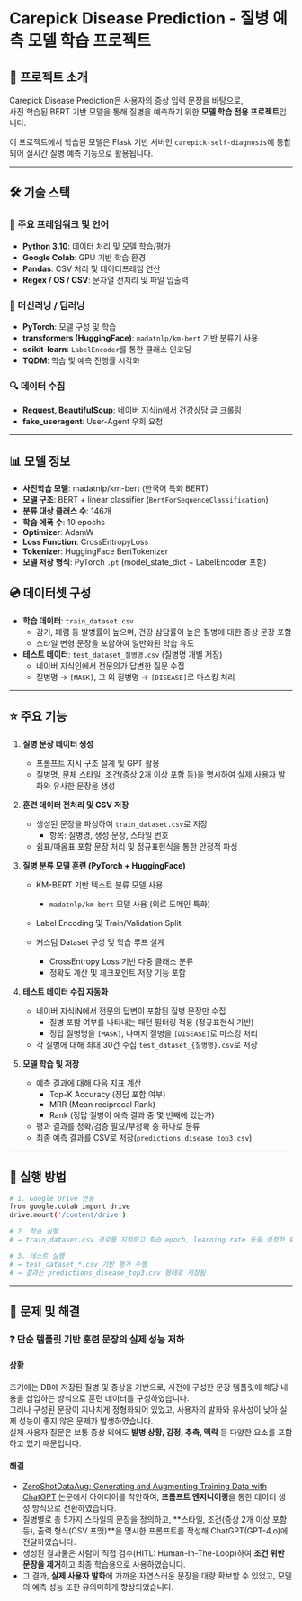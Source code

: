 # Carepick Disease Prediction - 질병 예측 모델 학습 프로젝트

## 📄 프로젝트 소개
Carepick Disease Prediction은 사용자의 증상 입력 문장을 바탕으로, <br>
사전 학습된 BERT 기반 모델을 통해 질병을 예측하기 위한 **모델 학습 전용 프로젝트**입니다. <br>

이 프로젝트에서 학습된 모델은 Flask 기반 서버인 `carepick-self-diagnosis`에 통합되어
실시간 질병 예측 기능으로 활용됩니다.

---

## 🛠️ 기술 스택

### 📌 주요 프레임워크 및 언어
- **Python 3.10**: 데이터 처리 및 모델 학습/평가
- **Google Colab**: GPU 기반 학습 환경
- **Pandas**: CSV 처리 및 데이터프레임 연산
- **Regex / OS / CSV**: 문자열 전처리 및 파일 입출력

### 🤖 머신러닝 / 딥러닝
- **PyTorch**: 모델 구성 및 학습
- **transformers (HuggingFace)**: `madatnlp/km-bert` 기반 분류기 사용
- **scikit-learn**: `LabelEncoder`를 통한 클래스 인코딩
- **TQDM**: 학습 및 예측 진행률 시각화

### 🔍 데이터 수집
- **Request, BeautifulSoup**: 네이버 지식in에서 건강상담 글 크롤링
- **fake_useragent**: User-Agent 우회 요청

---

## 📊 모델 정보
- **사전학습 모델**: madatnlp/km-bert (한국어 특화 BERT)
- **모델 구조**: BERT + linear classifier (`BertForSequenceClassification`)
- **분류 대상 클래스 수**: 146개
- **학습 에폭 수**: 10 epochs
- **Optimizer**: AdamW
- **Loss Function**: CrossEntropyLoss
- **Tokenizer**: HuggingFace BertTokenizer
- **모델 저장 형식**: PyTorch `.pt` (model_state_dict + LabelEncoder 포함)

## 💿 데이터셋 구성
- **학습 데이터**: `train_dataset.csv`
  - 감기, 폐렴 등 발병률이 높으며, 건강 삼담률이 높은 질병에 대한 증상 문장 포함
  - 스타일 변형 문장을 포함하여 일반화된 학습 유도
- **테스트 데이터**: `test_dataset_질병명.csv` (질병명 개별 저장)
  - 네이버 지식인에서 전문의가 답변한 질문 수집
  - 질병명 → `[MASK]`, 그 외 질병명 → `[DISEASE]`로 마스킹 처리

---

## ⭐ 주요 기능
1. **질병 문장 데이터 생성**
   - 프롬프트 지시 구조 설계 및 GPT 활용
   - 질병명, 문체 스타일, 조건(증상 2개 이상 포함 등)을 명시하여 실제 사용자 발화와 유사한 문장을 생성
     
2. **훈련 데이터 전처리 및 CSV 저장**
   - 생성된 문장을 파싱하여 `train_dataset.csv`로 저장
     - 항목: 질병명, 생성 문장, 스타일 번호
   - 쉼표/따옴표 포함 문장 처리 및 정규표현식을 통한 안정적 파싱
     
3. **질병 분류 모델 훈련 (PyTorch + HuggingFace)**
   - KM-BERT 기반 텍스트 분류 모델 사용
     - `madatnlp/km-bert` 모델 사용 (의료 도메인 특화)
       
   - Label Encoding 및 Train/Validation Split
     
   - 커스텀 Dataset 구성 및 학습 루프 설계
     - CrossEntropy Loss 기반 다중 클래스 분류
     - 정확도 계산 및 체크포인트 저장 기능 포함
    
4. **테스트 데이터 수집 자동화**
   - 네이버 지식iN에서 전문의 답변이 포함된 질병 문장만 수집
     - 질병 포함 여부를 나타내는 패턴 필터링 적용 (정규표현식 기반)
     - 정답 질병명을 `[MASK]`, 나머지 질병을 `[DISEASE]`로 마스킹 처리
   - 각 질병에 대해 최대 30건 수집 `test_dataset_{질병명}.csv`로 저장
     
5. **모델 학습 및 저장**
   - 예측 결과에 대해 다음 지표 계산
     - Top-K Accuracy (정답 포함 여부)
     - MRR (Mean reciprocal Rank)
     - Rank (정답 질병이 예측 결과 중 몇 번째에 있는가)
   - 평과 결과를 정확/검증 필요/부정확 중 하나로 분류
   - 최종 예측 결과를 CSV로 저장(`predictions_disease_top3.csv`)

---

## 🚀 실행 방법
```bash
# 1. Google Drive 연동
from google.colab import drive
drive.mount('/content/drive')

# 2. 학습 실행
# → train_dataset.csv 경로를 지정하고 학습 epoch, learning rate 등을 설정한 후 실행

# 3. 테스트 실행
# → test_dataset_*.csv 기반 평가 수행
# → 결과는 predictions_disease_top3.csv 형태로 저장됨
```

---

## 🔧 문제 및 해결

### ❓ 단순 템플릿 기반 훈련 문장의 실제 성능 저하
#### 상황
초기에는 DB에 저장된 질병 및 증상을 기반으로, 사전에 구성한 문장 템플릿에 해당 내용을 삽입하는 방식으로 훈련 데이터를 구성하였습니다. <br>
그러나 구성된 문장이 지나치게 정형화되어 있었고, 사용자의 발화와 유사성이 낮아 실제 성능이 좋지 않은 문제가 발생하였습니다. <br>
실제 사용자 질문은 보통 증상 외에도 **발병 상황, 감정, 추측, 맥락** 등 다양한 요소를 포함하고 있기 때문입니다.
#### 해결
- [ZeroShotDataAug: Generating and Augmenting Training Data with ChatGPT](https://arxiv.org/abs/2304.14334) 논문에서 아이디어를 착안하여, **프롬프트 엔지니어링**을 통한 데이터 생성 방식으로 전환하였습니다.
- 질병별로 총 5가지 스타일의 문장을 정의하고, **스타일, 조건(증상 2개 이상 포함 등), 출력 형식(CSV 포맷)**을 명시한 프롬프트를 작성해 ChatGPT(GPT-4.o)에 전달하였습니다.
- 생성된 결과물은 사람이 직접 검수(HITL: Human-In-The-Loop)하여 **조건 위반 문장을 제거**하고 최종 학습용으로 사용하였습니다.
- 그 결과, **실제 사용자 발화**에 가까운 자연스러운 문장을 대량 확보할 수 있었고, 모델의 예측 성능 또한 유의미하게 향상되었습니다.
